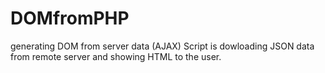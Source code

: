 # DOMfromPHP
generating DOM from server data (AJAX)
Script is dowloading JSON data from remote server and showing HTML to the user. 
